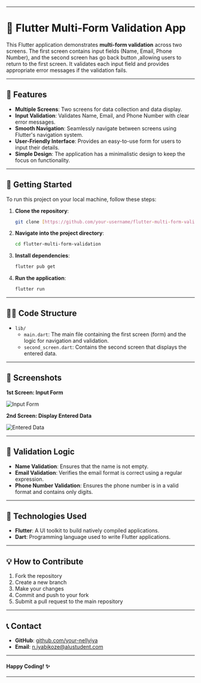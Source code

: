 
---

# 🦋 Flutter Multi-Form Validation App

This Flutter application demonstrates **multi-form validation** across two screens. The first screen contains input fields (Name, Email, Phone Number), and the second screen has go back button ,allowing users to return to the first screen. It validates each input field and provides appropriate error messages if the validation fails.

---

## 📱 Features

- **Multiple Screens**: Two screens for data collection and data display.
- **Input Validation**: Validates Name, Email, and Phone Number with clear error messages.
- **Smooth Navigation**: Seamlessly navigate between screens using Flutter's navigation system.
- **User-Friendly Interface**: Provides an easy-to-use form for users to input their details.
- **Simple Design**: The application has a minimalistic design to keep the focus on functionality.

---

## 🚀 Getting Started

To run this project on your local machine, follow these steps:

1. **Clone the repository**:

   ```bash
   git clone [https://github.com/your-username/flutter-multi-form-validation.git](https://github.com/nellyiya/Input-Validation_Assignment.git)   
   ```

2. **Navigate into the project directory**:

   ```bash
   cd flutter-multi-form-validation
   ```

3. **Install dependencies**:

   ```bash
   flutter pub get
   ```

4. **Run the application**:

   ```bash
   flutter run
   ```

---

## 🧑‍💻 Code Structure

- `lib/`
  - `main.dart`: The main file containing the first screen (form) and the logic for navigation and validation.
  - `second_screen.dart`: Contains the second screen that displays the entered data.
  
---

## 🎨 Screenshots

**1st Screen: Input Form**



![Input Form](https://via.placeholder.com/600x400.png?text=Input+Form)

**2nd Screen: Display Entered Data**

![Entered Data](https://via.placeholder.com/600x400.png?text=Entered+Data)

---

## 📝 Validation Logic

- **Name Validation**: Ensures that the name is not empty.
- **Email Validation**: Verifies the email format is correct using a regular expression.
- **Phone Number Validation**: Ensures the phone number is in a valid format and contains only digits.

---

## 🔧 Technologies Used

- **Flutter**: A UI toolkit to build natively compiled applications.
- **Dart**: Programming language used to write Flutter applications.

---

## 💡 How to Contribute

1. Fork the repository
2. Create a new branch
3. Make your changes
4. Commit and push to your fork
5. Submit a pull request to the main repository

---



## 📞 Contact

- **GitHub**: [github.com/your-nellyiya](https://github.com/your-nellyiya)
- **Email**: n.iyabikoze@alustudent.com

---

#### Happy Coding! ✨

---

